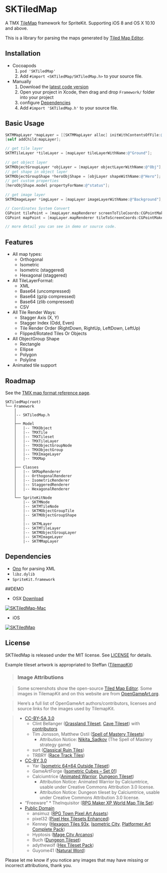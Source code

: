 # SKTiledMap
A TMX [TileMap][mapeditor] framework for SpriteKit. Supporting iOS 8 and OS X 10.10 and above.

This is a library for parsing the maps generated by [Tiled Map Editor][mapeditor].


## Installation
* Cocoapods
  1. `pod 'SKTiledMap'`
  2. Add `#import <SKTiledMap/SKTiledMap.h>` to your source file.
* Manually
  1. Download the [latest code version](https://github.com/wbcyclist/SKTiledMap/archive/master.zip)
  2. Open your project in Xcode, then drag and drop `Framework/` folder  into your project
  3. configure [Dependencies](#dependencies)
  4. Add `#import 'SKTiledMap.h'` to your source file.

## Basic Usage
``` objective-c
SKTMMapLayer *mapLayer = [[SKTMMapLayer alloc] initWithContentsOfFile:@"map.tmx"];
[self addChild:mapLayer];

// get tile layer
SKTMTileLayer *tileLayer = [mapLayer tileLayerWithName:@"Ground"];
    
// get object layer
SKTMObjectGroupLayer *objLayer = [mapLayer objectLayerWithName:@"Obj"];
// get shape in object layer
SKTMObjectGroupShape *heroObjShape = [objLayer shapeWithName:@"Hero"];
// get custom properties
[heroObjShape.model propertyForName:@"status"];
    
// get image layer
SKTMImageLayer *imgLayer = [mapLayer imageLayerWithName:@"Background"];

// Coordinates System Convert
CGPoint tilePoint = [mapLayer.mapRenderer screenToTileCoords:CGPointMake(320, 600)];
CGPoint mapPoint = [mapLayer.mapRenderer tileToScreenCoords:CGPointMake(1, 1)];

// more detail you can see in demo or source code.

```

## Features
* All map types:
	* Orthogonal
	* Isometric
	* Isometric (staggered)
	* Hexagonal (staggered)
* All TileLayerFormat:
	* XML
	* Base64 (uncompressed)
	* Base64 (gzip compressed)
	* Base64 (zlib compressed)
	* CSV
* All Tile Render Ways:
	* Stagger Axis (X, Y)
	* Stagger Index (Odd, Even)
	* Tile Render Order (RightDown, RightUp, LeftDown, LeftUp)
	* Flipped/Rotated Tiles Or Objects
* All ObjectGroup Shape
	* Rectangle
	* Ellipse
	* Polygon
	* Polyline
* Animated tile support

## Roadmap
See the [TMX map format reference page][mapformat].

```
SKTiledMap(root)
└── Framework
    │
    │-- SKTiledMap.h
    │
    ├── Model
    │   |-- TMXObject
    │   |-- TMXTile
    │   |-- TMXTileset
    │   |-- TMXTileLayer
    │   |-- TMXObjectGroupNode
    │   |-- TMXObjectGroup
    │   |-- TMXImageLayer
    │   |-- TMXMap
    │
    ├── Classes
    │   |-- SKMapRenderer
    │   |-- OrthogonalRenderer
    │   |-- IsometricRenderer
    │   |-- StaggeredRenderer
    │   |-- HexagonalRenderer
    │
    └── SpriteKitNode
        |-- SKTMNode
        |-- SKTMTileNode
        |-- SKTMObjectGroupTile
        |-- SKTMObjectGroupShape
        │
        |-- SKTMLayer
        |-- SKTMTileLayer
        |-- SKTMObjectGroupLayer
        |-- SKTMImageLayer
        |-- SKTMMapLayer
```

## Dependencies
* [Ono][ono] for parsing XML
* `libz.dylib`
* `SpriteKit.framework`

##DEMO
* OSX [Download](https://raw.githubusercontent.com/wbcyclist/SKTiledMap/master/Releases/SKTiledMap-Mac.zip)

[![SKTiledMap-Mac](https://i.imgur.com/qmvlGqQ.gif)](https://player.vimeo.com/video/131031307 "SKTiledMap-Mac - Click to Watch!")

* iOS

[![SKTiledMap](http://i.imgur.com/OXtWq4t.gif)](https://player.vimeo.com/video/131031307 "SKTiledMap - Click to Watch!")

## License
SKTiledMap is released under the MIT license. See [LICENSE](https://github.com/wbcyclist/SKTiledMap/blob/master/LICENSE) for details.

Example tileset artwork is appropriated to Steffan ([TilemapKit][artworkLink])

>### Image Attributions

>Some screenshots show the open-source [Tiled Map Editor][mapeditor]. Some images in TilemapKit and on this website are from [OpenGameArt.org][opengameart].

>Here’s a full list of OpenGameArt authors/contributors, licenses and source links for the images used by TilemapKit.

>* [CC-BY-SA 3.0](http://creativecommons.org/licenses/by-sa/3.0/)
>	* Clint Bellanger ([Grassland Tileset](http://opengameart.org/content/grassland-tileset), [Cave Tileset](http://opengameart.org/content/cave-tileset)) with [contributors](http://tilemapkit.com/tkwp/wp-content/uploads/CREDITS.txt)
>	* Tim Jonsson, Matthew Ostil ([Spell of Mastery Tilesets](http://opengameart.org/content/spell-of-mastery-tilesets))
>		* Attribution Notice: [Nikita_Sadkov](http://opengameart.org/users/nikitasadkov) (The Spell of Mastery strategy game)
>	* surt ([Classical Ruin Tiles](http://opengameart.org/content/classical-ruin-tiles))
>	* TRBRY ([Race Track Tiles](http://opengameart.org/content/race-track-tiles-0))
>* [CC-BY 3.0](http://creativecommons.org/licenses/by/3.0/)
>	* Yar ([Isometric 64×64 Outside Tileset](http://opengameart.org/content/isometric-64x64-outside-tileset))
>	* GameArtForge ([Isometric Cubes – Set 01](http://opengameart.org/content/isometric-cubes-set-01))
>	* Calciumtrice ([Animated Warrior](http://opengameart.org/content/animated-warrior), [Dungeon Tileset](http://opengameart.org/content/dungeon-tileset-1))
>		* Attribution Notice: Animated Warrior by Calciumtrice, usable under Creative Commons Attribution 3.0 license.
>		* Attribution Notice: Dungeon tileset by Calciumtrice, usable under Creative Commons Attribution 3.0 license.
>* “Freeware”
>		* TheInquisitor ([RPG Maker XP World Map Tile Set](http://www.rpg-palace.com/categories/game-maker-s-guild/resource-discussion/rpg-maker-xp-world-map-tile-set))
>* [Public Domain](http://creativecommons.org/publicdomain/zero/1.0/)
>	* ansimuz ([RPG Town Pixel Art Assets](http://opengameart.org/content/rpg-town-pixel-art-assets))
>	* pixel32 ([Pixel Hex Tilesets Enhanced](http://opengameart.org/content/pixel-hex-tilesets-enhanced))
>	* Kenney ([Hexagon Tiles 93x](http://opengameart.org/content/hexagon-tiles-93x), [Isometric City](http://opengameart.org/content/isometric-city), [Platformer Art Complete Pack](http://opengameart.org/content/platformer-art-complete-pack-often-updated))
>	* Hyptosis ([Mage City Arcanos](http://opengameart.org/content/mage-city-arcanos))
>	* Buch ([Dungeon Tileset](http://opengameart.org/content/dungeon-tileset))
>	* adythewolf ([Hex Tileset Pack](http://opengameart.org/content/hex-tileset-pack))
>	* Guyome41 ([Natural Word](http://opengameart.org/content/natural-word))


Please let me know if you notice any images that may have missing or incorrect attributions, thank you.


[mapeditor]:http://www.mapeditor.org/
[artworkLink]:http://tilemapkit.com/2015/05/orthogonal-isometric-hexagonal-tilesets/
[mapformat]:http://doc.mapeditor.org/reference/tmx-map-format/
[ono]:https://github.com/mattt/Ono/
[opengameart]:http://opengameart.org/